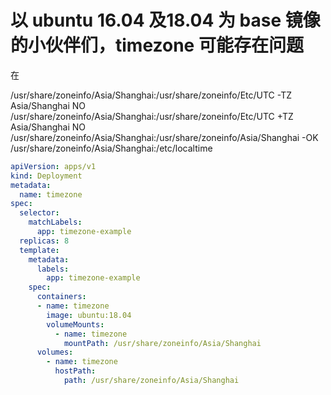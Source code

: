 # 以 ubuntu 16.04 及18.04 为 base 镜像的小伙伴们，timezone 可能存在问题

在

/usr/share/zoneinfo/Asia/Shanghai:/usr/share/zoneinfo/Etc/UTC -TZ Asia/Shanghai NO
/usr/share/zoneinfo/Asia/Shanghai:/usr/share/zoneinfo/Etc/UTC +TZ Asia/Shanghai NO
/usr/share/zoneinfo/Asia/Shanghai:/usr/share/zoneinfo/Asia/Shanghai -OK
/usr/share/zoneinfo/Asia/Shanghai:/etc/localtime

```yaml
apiVersion: apps/v1
kind: Deployment
metadata:
  name: timezone
spec:
  selector:
    matchLabels:
      app: timezone-example
  replicas: 8
  template:
    metadata:
      labels:
        app: timezone-example
    spec:
      containers:
      - name: timezone
        image: ubuntu:18.04
        volumeMounts:
          - name: timezone
            mountPath: /usr/share/zoneinfo/Asia/Shanghai
      volumes:
        - name: timezone
          hostPath:
            path: /usr/share/zoneinfo/Asia/Shanghai
```
